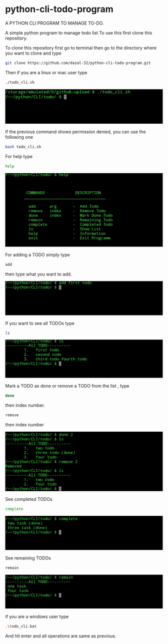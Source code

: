 # python-cli-todo-program
A PYTHON CLI PROGRAM TO MANAGE TO-DO.

A simple python program to manage todo list
To use this first clone this repository.

To clone this repository first go to terminal then go to the directory where you want to clone and  type
```bash
git clone https://github.com/dazal-32/python-cli-todo-program.git
```
Then if you are a linux or mac user type 
```bash
./todo_cli.sh
```

![Screenshot](images/start.jpg)

If the previous command shows permission denied, you can use the following one
```bash
bash todo_cli.sh 
```

For help type
```bash
help
```
![Screenshot](images/help.jpg)

For adding a TODO simply type 
```bash
add 
```
then type what you want to add.

![screenshot](images/add.jpg)

If you want to see all TODOs type
```bash
ls
```

![screenshot](images/list.jpg)

Mark a TODO as done or remove a TODO from the list , type
```bash
done
```
then index number.
```bash
remove 
```
then index number

![screenshot](images/done_remove.jpg)

See completed TODOs
```bash
complete 
```
![screenshot](images/complete.jpg)

See remaining TODOs
```bash
remain 
```
![screenshot](images/remain.jpg)

if you are a windows user type 
```bash
.\todo_cli.bat
```
And hit enter and all operations are same as previous.

 

